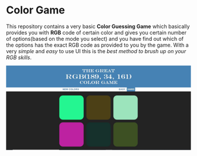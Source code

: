 # Color Game
This repository contains a very basic **Color Guessing Game** which basically provides you with **RGB** code of certain color and gives you certain number of options(based on the mode you select) and you have find out which of the options has the exact RGB code as provided to you by the game. With a very *simple* and *easy* to use UI this is the *best method to brush up on your RGB skills*.

![Image of the UI](UI.jpg)
